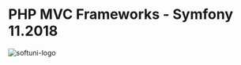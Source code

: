 # PHP MVC Frameworks - Symfony 11.2018
![softuni-logo](https://user-images.githubusercontent.com/37114087/41458844-6a45e3e0-7090-11e8-81da-e0f1f4385049.png) </br>